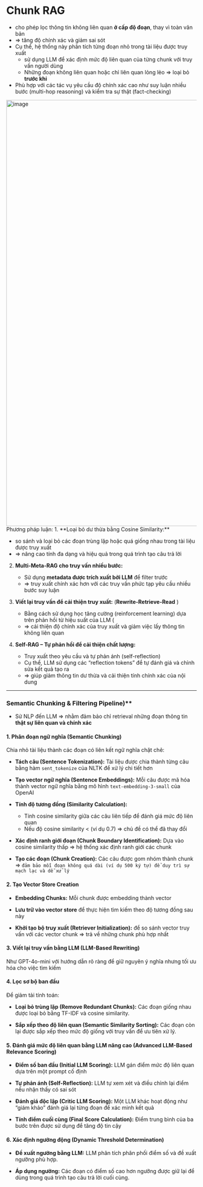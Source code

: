 # Chunk RAG
* cho phép lọc thông tin không liên quan **ở cấp độ đoạn**, thay vì toàn văn bản
* => tăng độ chính xác và giảm sai sót 
* Cụ thể, hệ thống này phân tích từng đoạn nhỏ trong tài liệu được truy xuất
  * sử dụng LLM để xác định mức độ liên quan của từng chunk với truy vấn người dùng
  * Những đoạn không liên quan hoặc chỉ liên quan lỏng lẻo => loại bỏ **trước khi**
* Phù hợp với các tác vụ yêu cầu độ chính xác cao như suy luận nhiều bước (multi-hop reasoning) và kiểm tra sự thật (fact-checking)
  
<img width="995" height="1128" alt="image" src="https://github.com/user-attachments/assets/32381021-d6c1-4e26-94c3-7b528acd3636" />
Phương pháp luận:
1. **Loại bỏ dư thừa bằng Cosine Similarity:**

   * so sánh và loại bỏ các đoạn trùng lặp hoặc quá giống nhau trong tài liệu được truy xuất
   * => nâng cao tính đa dạng và hiệu quả trong quá trình tạo câu trả lời

2. **Multi-Meta-RAG cho truy vấn nhiều bước:**

   * Sử dụng **metadata được trích xuất bởi LLM** để filter trước
   * => truy xuất chính xác hơn với các truy vấn phức tạp yêu cầu nhiều bước suy luận

3. **Viết lại truy vấn để cải thiện truy xuất:** (**Rewrite-Retrieve-Read** )

   * Bằng cách sử dụng học tăng cường (reinforcement learning) dựa trên phản hồi từ hiệu suất của LLM (
   * => cải thiện độ chính xác của truy xuất và giảm việc lấy thông tin không liên quan

4. **Self-RAG – Tự phản hồi để cải thiện chất lượng:**

   * Truy xuất theo yêu cầu và tự phản ánh (self-reflection)
   * Cụ thể, LLM sử dụng các “reflection tokens” để tự đánh giá và chỉnh sửa kết quả tạo ra
   * => giúp giảm thông tin dư thừa và cải thiện tính chính xác của nội dung

---
### Semantic Chunking & Filtering Pipeline)**
* Sử NLP đến LLM => nhằm đảm bảo chỉ retrieval những đoạn thông tin **thật sự liên quan và chính xác**

#### **1. Phân đoạn ngữ nghĩa (Semantic Chunking)**

Chia nhỏ tài liệu thành các đoạn có liên kết ngữ nghĩa chặt chẽ:

* **Tách câu (Sentence Tokenization):**
  Tài liệu được chia thành từng câu bằng hàm `sent_tokenize` của NLTK để xử lý chi tiết hơn

* **Tạo vector ngữ nghĩa (Sentence Embeddings):**
  Mỗi câu được mã hóa thành vector ngữ nghĩa bằng mô hình `text-embedding-3-small` của OpenAI

* **Tính độ tương đồng (Similarity Calculation):**
  * Tính cosine similarity giữa các câu liên tiếp để đánh giá mức độ liên quan
  * Nếu độ cosine similarity < (ví dụ 0.7) => chủ đề có thể đã thay đổi

* **Xác định ranh giới đoạn (Chunk Boundary Identification):**
  Dựa vào cosine similarity  thấp => hệ thống xác định ranh giới các chunk

* **Tạo các đoạn (Chunk Creation):**
  Các câu được gom nhóm thành chunk => `đảm bảo mỗi đoạn không quá dài (ví dụ 500 ký tự) để duy trì sự mạch lạc và dễ xử lý`

#### **2. Tạo Vector Store Creation**

* **Embedding Chunks:** Mỗi chunk được embedding thành vector 

* **Lưu trữ vào vector store** để thực hiện tìm kiếm theo độ tương đồng sau này

* **Khởi tạo bộ truy xuất (Retriever Initialization):** để so sánh vector truy vấn với các vector chunk => trả về những chunk phù hợp nhất

#### **3. Viết lại truy vấn** bằng LLM (LLM-Based Rewriting)
  Như GPT-4o-mini với hướng dẫn rõ ràng để giữ nguyên ý nghĩa nhưng tối ưu hóa cho việc tìm kiếm

#### **4. Lọc sơ bộ ban đầu**

Để giảm tải tính toán:

* **Loại bỏ trùng lặp (Remove Redundant Chunks):**
  Các đoạn giống nhau được loại bỏ bằng TF-IDF và cosine similarity.

* **Sắp xếp theo độ liên quan (Semantic Similarity Sorting):**
  Các đoạn còn lại được sắp xếp theo mức độ giống với truy vấn để ưu tiên xử lý.

#### **5. Đánh giá mức độ liên quan bằng LLM nâng cao (Advanced LLM-Based Relevance Scoring)**

* **Điểm số ban đầu (Initial LLM Scoring):**
  LLM gán điểm mức độ liên quan dựa trên một prompt cố định

* **Tự phản ánh (Self-Reflection):**
  LLM tự xem xét và điều chỉnh lại điểm nếu nhận thấy có sai sót

* **Đánh giá độc lập (Critic LLM Scoring):**
  Một LLM khác hoạt động như “giám khảo” đánh giá lại từng đoạn để xác minh kết quả

* **Tính điểm cuối cùng (Final Score Calculation):**
  Điểm trung bình của ba bước trên được sử dụng để tăng độ tin cậy

#### **6. Xác định ngưỡng động (Dynamic Threshold Determination)**

* **Đề xuất ngưỡng bằng LLM:**
  LLM phân tích phân phối điểm số và đề xuất ngưỡng phù hợp.

* **Áp dụng ngưỡng:**
  Các đoạn có điểm số cao hơn ngưỡng được giữ lại để dùng trong quá trình tạo câu trả lời cuối cùng.

